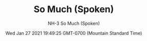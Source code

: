 ---
category: "wall-covering"
date: Wed Jan 27 2021 19:49:25 GMT-0700 (Mountain Standard Time)
description: "null"
designer: "Niki Hare"
href: "https://www.areaenvironments.com/niki-hare"
image_primary: "./img/So+Much+spoken+art.jpg"
image_secondary: "./img/So+Much+spoken+room.jpg"
image_thumb: "./img/Niki+Hare.png"
manufacturer: "Area Environments"
slug: "/manufacturers/area-environments/wall-covering/so-much-spoken"
slug_destination: area-environments,
subtitle: "NH-3  So Much (Spoken)"
tags:
  - "area-environments"
  - "wall-covering"
title: "So Much (Spoken)"
---